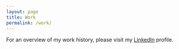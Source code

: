 ```yaml
---
layout: page
title: Work
permalink: /work/
---
```


For an overview of my work history, please visit my [LinkedIn](https://www.linkedin.com/in/triptagupta/) profile.